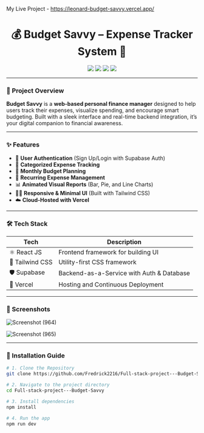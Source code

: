 My Live Project - https://leonard-budget-savvy.vercel.app/
<h1 align="center">💰 Budget Savvy – Expense Tracker System 🧾</h1>

<p align="center">
  <img src="https://img.shields.io/badge/React-20232A?style=for-the-badge&logo=react&logoColor=61DAFB" />
  <img src="https://img.shields.io/badge/Tailwind_CSS-38B2AC?style=for-the-badge&logo=tailwind-css&logoColor=white" />
  <img src="https://img.shields.io/badge/Supabase-3ECF8E?style=for-the-badge&logo=supabase&logoColor=white" />
  <img src="https://img.shields.io/badge/Vercel-000000?style=for-the-badge&logo=vercel&logoColor=white" />
</p>

---

### 🚀 Project Overview

**Budget Savvy** is a **web-based personal finance manager** designed to help users track their expenses, visualize spending, and encourage smart budgeting. Built with a sleek interface and real-time backend integration, it’s your digital companion to financial awareness.

---

### ✨ Features

- 🔐 **User Authentication** (Sign Up/Login with Supabase Auth)
- 💸 **Categorized Expense Tracking**
- 📅 **Monthly Budget Planning**
- 🔁 **Recurring Expense Management**
- 📊 **Animated Visual Reports** (Bar, Pie, and Line Charts)
- 🧘‍♂️ **Responsive & Minimal UI** (Built with Tailwind CSS)
- ☁️ **Cloud-Hosted with Vercel**

---

### 🛠️ Tech Stack

| Tech            | Description                                   |
|-----------------|-----------------------------------------------|
| ⚛️ React JS      | Frontend framework for building UI            |
| 🎨 Tailwind CSS | Utility-first CSS framework                   |
| 🛡 Supabase      | Backend-as-a-Service with Auth & Database     |
| 🚀 Vercel        | Hosting and Continuous Deployment             |

---

### 📸 Screenshots

![Screenshot (964)](https://github.com/user-attachments/assets/b64cf482-86c1-4439-893a-c3a2d52e01e5)

![Screenshot (965)](https://github.com/user-attachments/assets/a73a4ddb-1623-436f-b0bd-10e875dae0d8)





---

### 🧩 Installation Guide

```bash
# 1. Clone the Repository
git clone https://github.com/Fredrick2216/Full-stack-project---Budget-Savvy

# 2. Navigate to the project directory
cd Full-stack-project---Budget-Savvy

# 3. Install dependencies
npm install

# 4. Run the app
npm run dev
